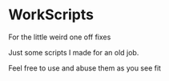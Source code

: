 # WorkScripts
For the little weird one off fixes

Just some scripts I made for an old job. 

Feel free to use and abuse them as you see fit
